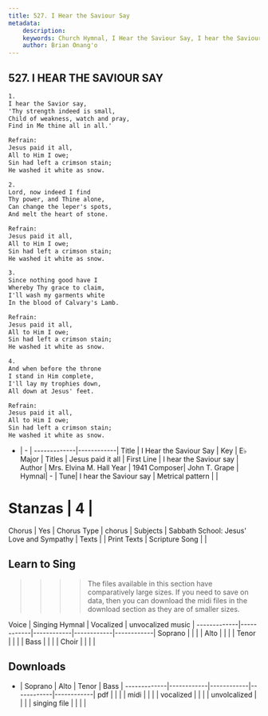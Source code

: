 ```yaml
---
title: 527. I Hear the Saviour Say
metadata:
    description: 
    keywords: Church Hymnal, I Hear the Saviour Say, I hear the Saviour say, Jesus paid it all
    author: Brian Onang'o
---
```



## 527. I HEAR THE SAVIOUR SAY

```txt
1.
I hear the Savior say, 
'Thy strength indeed is small, 
Child of weakness, watch and pray, 
Find in Me thine all in all.' 

Refrain:
Jesus paid it all, 
All to Him I owe; 
Sin had left a crimson stain; 
He washed it white as snow. 

2.
Lord, now indeed I find 
Thy power, and Thine alone, 
Can change the leper's spots, 
And melt the heart of stone. 

Refrain:
Jesus paid it all, 
All to Him I owe; 
Sin had left a crimson stain; 
He washed it white as snow. 

3.
Since nothing good have I 
Whereby Thy grace to claim, 
I'll wash my garments white 
In the blood of Calvary's Lamb. 

Refrain:
Jesus paid it all, 
All to Him I owe; 
Sin had left a crimson stain; 
He washed it white as snow. 

4.
And when before the throne 
I stand in Him complete, 
I'll lay my trophies down, 
All down at Jesus' feet.

Refrain:
Jesus paid it all, 
All to Him I owe; 
Sin had left a crimson stain; 
He washed it white as snow. 

```

- |   -  |
-------------|------------|
Title | I Hear the Saviour Say |
Key | E♭ Major |
Titles | Jesus paid it all |
First Line | I hear the Saviour say |
Author | Mrs. Elvina M. Hall
Year | 1941
Composer| John T. Grape |
Hymnal|  - |
Tune| I hear the Saviour say |
Metrical pattern | |
# Stanzas | 4 |
Chorus | Yes |
Chorus Type | chorus |
Subjects | Sabbath School: Jesus' Love and Sympathy |
Texts |  |
Print Texts | 
Scripture Song |  |
  
## Learn to Sing

>>>> The files available in this section have comparatively large sizes. If you need to save on data, then you can download the midi files in the download section as they are of smaller sizes.

Voice |  Singing Hymnal | Vocalized | unvocalized music |
-------------|------------|------------|------------|------------|
Soprano | | | |
Alto | | | |
Tenor | | | |
Bass | | | |
Choir | | | |

## Downloads

- |  Soprano | Alto | Tenor | Bass |
-------------|------------|------------|------------|------------|
pdf | | | |
midi | | | |
vocalized | | | |
unvolcalized | | | |
singing file | | | |
  